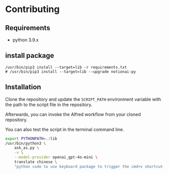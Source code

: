 # Contributing

## Requirements
- python 3.9.x

## install package
```
/usr/bin/pip3 install --target=lib -r requirements.txt
# /usr/bin/pip3 install --target=lib --upgrade notionai-py
```

## Installation
Clone the repository and update the `SCRIPT_PATH` environment variable with the path to the script file in the repository.

Afterwards, you can invoke the Alfred workflow from your cloned repository.

You can also test the script in the terminal command line.

```bash
export PYTHONPATH=.:lib
/usr/bin/python3 \
    ask_ai.py \
    -v \
    --model-provider openai_gpt-4o-mini \
    translate chinese \
    "python code to use keyboard package to trigger the cmd+v shortcut. the code should works on mac os and windows os and linux."
```